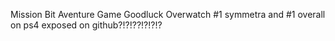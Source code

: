 Mission Bit 
Aventure Game
Goodluck
Overwatch #1 symmetra and #1 overall on ps4 exposed on github?!?!??!?!?!?
